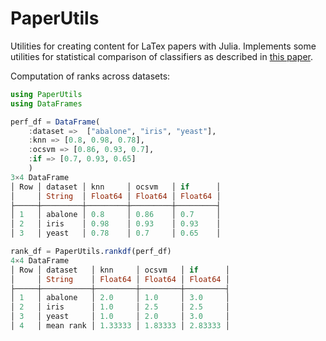 # PaperUtils
Utilities for creating content for LaTex papers with Julia. Implements some utilities for statistical comparison of classifiers as described in [this paper](http://www.jmlr.org/papers/volume7/demsar06a/demsar06a.pdf).

Computation of ranks across datasets:

```julia
using PaperUtils
using DataFrames

perf_df = DataFrame(
	:dataset =>  ["abalone", "iris", "yeast"],
	:knn => [0.8, 0.98, 0.78],
	:ocsvm => [0.86, 0.93, 0.7],
	:if => [0.7, 0.93, 0.65]
	)
3×4 DataFrame
│ Row │ dataset │ knn     │ ocsvm   │ if      │
│     │ String  │ Float64 │ Float64 │ Float64 │
├─────┼─────────┼─────────┼─────────┼─────────┤
│ 1   │ abalone │ 0.8     │ 0.86    │ 0.7     │
│ 2   │ iris    │ 0.98    │ 0.93    │ 0.93    │
│ 3   │ yeast   │ 0.78    │ 0.7     │ 0.65    │

rank_df = PaperUtils.rankdf(perf_df)
4×4 DataFrame
│ Row │ dataset   │ knn     │ ocsvm   │ if      │
│     │ String    │ Float64 │ Float64 │ Float64 │
├─────┼───────────┼─────────┼─────────┼─────────┤
│ 1   │ abalone   │ 2.0     │ 1.0     │ 3.0     │
│ 2   │ iris      │ 1.0     │ 2.5     │ 2.5     │
│ 3   │ yeast     │ 1.0     │ 2.0     │ 3.0     │
│ 4   │ mean rank │ 1.33333 │ 1.83333 │ 2.83333 │

```
